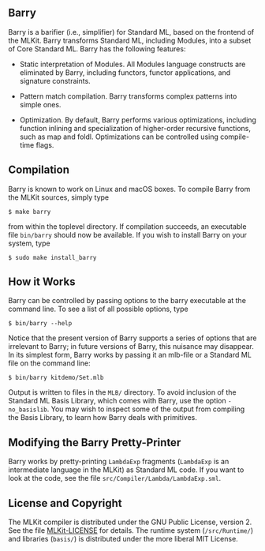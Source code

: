 ## Barry

Barry is a barifier (i.e., simplifier) for Standard ML, based on the
frontend of the MLKit. Barry transforms Standard ML, including
Modules, into a subset of Core Standard ML. Barry has the following
features:

* Static interpretation of Modules. All Modules language constructs
  are eliminated by Barry, including functors, functor applications,
  and signature constraints.

* Pattern match compilation. Barry transforms complex patterns into
  simple ones.

* Optimization. By default, Barry performs various optimizations,
  including function inlining and specialization of higher-order
  recursive functions, such as map and foldl. Optimizations can be
  controlled using compile-time flags.

## Compilation

Barry is known to work on Linux and macOS boxes. To compile Barry from
the MLKit sources, simply type

    $ make barry

from within the toplevel directory. If compilation succeeds, an
executable file `bin/barry` should now be available. If you wish
to install Barry on your system, type

    $ sudo make install_barry

## How it Works

Barry can be controlled by passing options to the barry executable at
the command line. To see a list of all possible options, type

    $ bin/barry --help

Notice that the present version of Barry supports a series of options
that are irrelevant to Barry; in future versions of Barry, this
nuisance may disappear. In its simplest form, Barry works by passing
it an mlb-file or a Standard ML file on the command line:

    $ bin/barry kitdemo/Set.mlb

Output is written to files in the `MLB/` directory. To avoid inclusion of
the Standard ML Basis Library, which comes with Barry, use the option
`-no_basislib`. You may wish to inspect some of the output from
compiling the Basis Library, to learn how Barry deals with primitives.

## Modifying the Barry Pretty-Printer

Barry works by pretty-printing `LambdaExp` fragments (`LambdaExp` is an
intermediate language in the MLKit) as Standard ML code. If you want
to look at the code, see the file `src/Compiler/Lambda/LambdaExp.sml`.

## License and Copyright

The MLKit compiler is distributed under the GNU Public License,
version 2. See the file [MLKit-LICENSE](/doc/license/MLKit-LICENSE)
for details. The runtime system (`/src/Runtime/`) and libraries
(`basis/`) is distributed under the more liberal MIT License.
